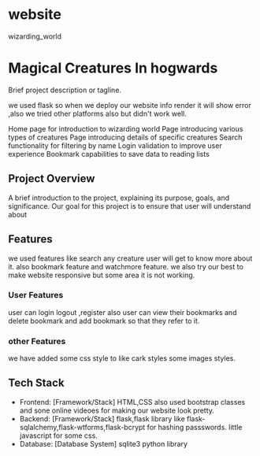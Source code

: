 # website
wizarding_world

# Magical Creatures In hogwards 
Brief project description or tagline.

we used flask so when we deploy our website info render it will show error ,also we tried other platforms also but didn't work well.

Home page for introduction to wizarding world
Page introducing various types of creatures
Page introducing details of specific creatures
Search functionality for filtering by name
Login validation to improve user experience
Bookmark capabilities to save data to reading lists


## Project Overview

A brief introduction to the project, explaining its purpose, goals, and significance.
Our goal for this project is to ensure that user will understand about 

## Features
we used features like search any creature user will get to know more about it.
also bookmark feature and watchmore feature.
we also try our best to make website responsive but some area it is not working.


### User Features
user can login logout ,register
also user can view their bookmarks and delete bookmark and add bookmark so that they refer to it.

### other Features
we have added some css style to like cark styles some images styles.

## Tech Stack
- Frontend: [Framework/Stack]
HTML,CSS also used bootstrap classes and sone online videoes for making our website look pretty.
- Backend: [Framework/Stack]
flask,flask library like flask-sqlalchemy,flask-wtforms,flask-bcrypt for hashing passswords.
little javascript for some css.
- Database: [Database System]
sqlite3 python library 


```
